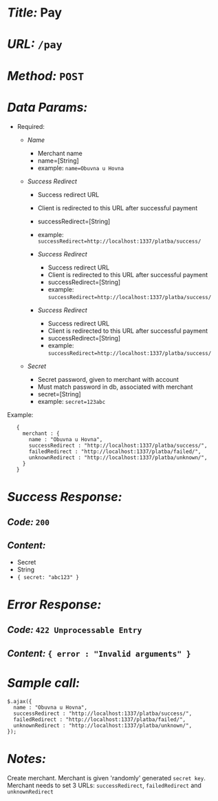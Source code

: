 # *Title:* Pay
# *URL:* `/pay`
# *Method:* `POST`
# *Data Params:*
+ Required:
  - *Name*
    + Merchant name
    + name=[String]
    - example: `name=Obuvna u Hovna`

  - *Success Redirect*
    - Success redirect URL
    - Client is redirected to this URL after successful payment
    - successRedirect=[String]
    - example: `successRedirect=http://localhost:1337/platba/success/`

    - *Success Redirect*
      - Success redirect URL
      - Client is redirected to this URL after successful payment
      - successRedirect=[String]
      - example: `successRedirect=http://localhost:1337/platba/success/`

    - *Success Redirect*
      - Success redirect URL
      - Client is redirected to this URL after successful payment
      - successRedirect=[String]
      - example: `successRedirect=http://localhost:1337/platba/success/`      
  - *Secret*
    - Secret password, given to merchant with account
    - Must match password in db, associated with merchant
    - secret=[String]
    - example: `secret=123abc`

Example:
```
   {
     merchant : {
       name : "Obuvna u Hovna",
       successRedirect : "http://localhost:1337/platba/success/",
       failedRedirect : "http://localhost:1337/platba/failed/",
       unknownRedirect : "http://localhost:1337/platba/unknown/",
     }
   }
```
# *Success Response:*
## *Code:* `200`
## *Content:*
- Secret
 - String
 - `{ secret: "abc123" }`

# *Error Response:*
## *Code:* `422 Unprocessable Entry`
## *Content:* `{ error : "Invalid arguments" }`

# *Sample call:*
```
$.ajax({
  name : "Obuvna u Hovna",
  successRedirect : "http://localhost:1337/platba/success/",
  failedRedirect : "http://localhost:1337/platba/failed/",
  unknownRedirect : "http://localhost:1337/platba/unknown/",
});
```

# *Notes:*
Create merchant. Merchant is given 'randomly' generated `secret key`. Merchant needs to set 3 URLs: `successRedirect`, `failedRedirect` and `unknownRedirect`
